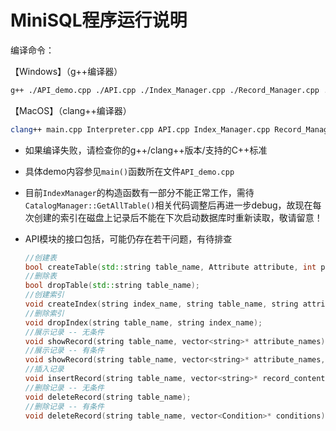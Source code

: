 # MiniSQL程序运行说明

编译命令：

【Windows】（g++编译器）

```bash
g++ ./API_demo.cpp ./API.cpp ./Index_Manager.cpp ./Record_Manager.cpp ./catalog_manager.cc ./Buffer_Manager.cpp ./SingleAttribute.cpp ./Condition.cpp
```

【MacOS】（clang++编译器）

```bash
clang++ main.cpp Interpreter.cpp API.cpp Index_Manager.cpp Record_Manager.cpp catalog_manager.cc Buffer_Manager.cpp SingleAttribute.cpp Condition.cpp
```

+ 如果编译失败，请检查你的g++/clang++版本/支持的C++标准

+ 具体demo内容参见`main()`函数所在文件`API_demo.cpp`

+ 目前`IndexManager`的构造函数有一部分不能正常工作，需待`CatalogManager::GetAllTable()`相关代码调整后再进一步debug，故现在每次创建的索引在磁盘上记录后不能在下次启动数据库时重新读取，敬请留意！

+ API模块的接口包括，可能仍存在若干问题，有待排查

  ```c++
  //创建表
  bool createTable(std::string table_name, Attribute attribute, int primary, Index index);
  //删除表
  bool dropTable(std::string table_name);
  //创建索引
  void createIndex(string index_name, string table_name, string attribute_name);
  //删除索引
  void dropIndex(string table_name, string index_name);
  //展示记录 -- 无条件
  void showRecord(string table_name, vector<string>* attribute_names);
  //展示记录 -- 有条件
  void showRecord(string table_name, vector<string>* attribute_names, vector<Condition>* conditions);
  //插入记录
  void insertRecord(string table_name, vector<string>* record_content);
  //删除记录 -- 无条件
  void deleteRecord(string table_name);
  //删除记录 -- 有条件
  void deleteRecord(string table_name, vector<Condition>* conditions);
  ```

  

